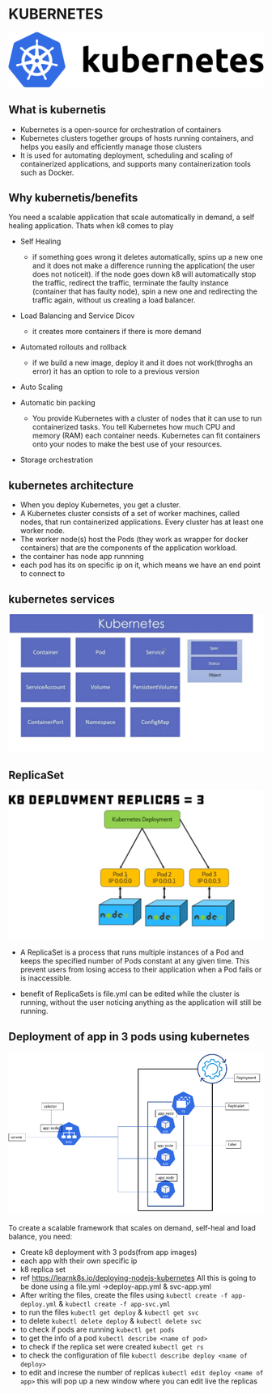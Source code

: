 # KUBERNETES
![](images/k8.png)

## What is kubernetis
- Kubernetes is a open-source for orchestration of containers
- Kubernetes clusters together groups of hosts running containers, and helps you easily and efficiently manage those clusters
- It is used for automating deployment, scheduling and scaling of containerized applications, and supports many containerization tools such as Docker.

## Why kubernetis/benefits
You need a scalable application that scale automatically in demand, a self healing application. Thats when k8 comes to play

- Self Healing
   - if something goes wrong it deletes automatically, spins up a new one and it does not make a difference running the application( the user does not noticeit). if the node goes down k8 will automatically stop the traffic, redirect the traffic, terminate the faulty instance (container that has faulty node), spin a new one and redirecting the traffic again, without us creating a load balancer.

- Load Balancing and Service Dicov
   - it creates more containers if there is more demand
- Automated rollouts and rollback
   - if we build a new image, deploy it and it does not work(throghs an error) it has an option to role to a previous version
- Auto Scaling
- Automatic bin packing
  - You provide Kubernetes with a cluster of nodes that it can use to run containerized tasks. You tell Kubernetes how much CPU and memory (RAM) each container needs. Kubernetes can fit containers onto your nodes to make the best use of your resources.
- Storage orchestration

## kubernetes architecture
- When you deploy Kubernetes, you get a cluster.
- A Kubernetes cluster consists of a set of worker machines, called nodes, that run containerized applications. Every cluster has at least one worker node.
- The worker node(s) host the Pods (they work as wrapper for docker containers) that are the components of the application workload.
- the container has node app runnning
- each pod has its on specific ip on it, which means we have an end point to connect to

## kubernetes services

![](images/services.png)

## ReplicaSet
![](images/k84.png)

- A ReplicaSet is a process that runs multiple instances of a Pod and keeps the specified number of Pods constant at any given time. This prevent users from losing access to their application when a Pod fails or is inaccessible.

- benefit of ReplicaSets is file.yml can be edited while the cluster is running, without the user noticing anything as the application will still be running.

## Deployment of app in 3 pods using kubernetes

![](images/k83.png)

To create a scalable framework that scales on demand, self-heal and load balance, you need:
- Create k8 deployment with 3 pods(from app images)
- each app with their own specific ip
- k8 replica set
- ref https://learnk8s.io/deploying-nodejs-kubernetes
All this is going to be done using a file.yml ->deploy-app.yml & svc-app.yml
- After writing the files, create the files using `kubectl create -f app-deploy.yml` & `kubectl create -f app-svc.yml`
- to run the files `kubectl get deploy` & `kubectl get svc`
- to delete `kubectl delete deploy` & `kubectl delete svc`
- to check if pods are running `kubectl get pods`
- to get the info of a pod `kubectl describe <name of pod>`
- to check if the replica set were created `kubectl get rs`
- to check the configuration of file `kubectl describe deploy <name of deploy>`
- to edit and increse the number of replicas `kubectl edit deploy <name of app>` this will pop up a new window where you can edit live the replicas 
